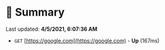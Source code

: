 # 📖 Summary
Last updated: **4/5/2021, 6:07:36 AM**

- `GET` [https://google.com](https://google.com) - **Up** (167ms)
